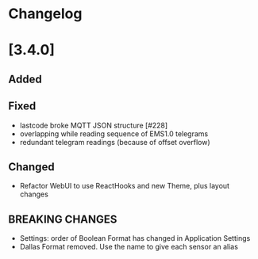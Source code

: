 # Changelog

# [3.4.0]

## Added

## Fixed

- lastcode broke MQTT JSON structure [#228]
- overlapping while reading sequence of EMS1.0 telegrams
- redundant telegram readings (because of offset overflow)

## Changed

- Refactor WebUI to use ReactHooks and new Theme, plus layout changes

## **BREAKING CHANGES**

- Settings: order of Boolean Format has changed in Application Settings
- Dallas Format removed. Use the name to give each sensor an alias
